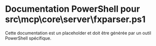 # Documentation PowerShell pour src\mcp\core\server\fxparser.ps1

Cette documentation est un placeholder et doit être générée par un outil PowerShell spécifique.
